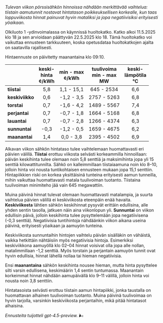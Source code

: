 *Tulevan viikon pörssisähkön hinnoissa nähdään merkittävää vaihtelua: tiistain aamutunnit nostavat hintatason poikkeuksellisen korkealle, kun taas loppuviikosta hinnat painuvat hyvin mataliksi ja jopa negatiivisiksi erityisesti yöaikaan.*

Olkiluoto 1 -ydinvoimalassa on käynnissä huoltokatko. Katko alkoi 11.5.2025 klo 18 ja sen arvioidaan päättyvän 22.5.2025 klo 18. Tämä huoltokatko voi vaikuttaa ennusteen tarkkuuteen, koska opetusdataa huoltokatkojen ajalta on saatavilla rajallisesti.

Hintaennuste on päivitetty maanantaina klo 09:10.

|              | keski-<br>hinta<br>¢/kWh | min - max<br>¢/kWh | tuulivoima<br>min - max<br>MW | keski-<br>lämpötila<br>°C |
|:-------------|:------------------------:|:------------------:|:-----------------------------:|:-------------------------:|
| **tiistai**  |           5,8            |     1,1 - 15,1     |          645 - 2534           |            6,6            |
| **keskiviikko** |           0,6            |    -1,2 - 3,5      |         2757 - 5263           |            6,8            |
| **torstai**  |           0,7            |    -1,6 - 4,2      |         1489 - 5567           |            7,4            |
| **perjantai**|           0,7            |    -0,7 - 1,8      |         1664 - 5168           |            6,8            |
| **lauantai** |           0,7            |    -0,7 - 2,8      |         1266 - 4374           |            6,3            |
| **sunnuntai**|          -0,3            |    -1,2 - 0,5      |         1659 - 4675           |            6,2            |
| **maanantai**|           1,4            |     0,0 - 3,8      |         2395 - 4502           |            6,9            |

Alkavan viikon sähkön hintataso tulee vaihtelemaan huomattavasti eri päivien välillä. **Tiistai** erottuu viikosta selvästi korkeammilla hinnoillaan: päivän keskihinta tulee olemaan noin 5,8 senttiä ja maksimihinta jopa yli 15 senttiä kilowattitunnilta. Sähkö on kalleimmillaan tiistaiaamuna noin klo 8–10, jolloin hinta voi nousta tuntikohtaisen ennusteen mukaan jopa 15,1 senttiin. Hintapiikkien riski on korkea yksittäisinä tunteina erityisesti aamun tunneilla, mihin vaikuttaa huomattavasti matala tuulivoiman tuotanto. Tiistaina tuulivoiman minimiteho jää vain 645 megawattiin.

Muina päivinä hinnat tulevat olemaan huomattavasti matalampia, ja suurta vaihtelua päivien välillä ei keskiviikosta eteenpäin enää havaita. **Keskiviikosta** lähtien sähkön keskihinnat pysyvät erittäin edullisina, alle yhden sentin tasolla, jatkuen näin aina viikonlopun yli. **Sunnuntai** on viikon edullisin päivä, jolloin keskihinta tulee pysyttelemään jopa negatiivisena (-0,3 senttiä). Negatiivisia tuntihintoja nähdäänkin viikon aikana useina päivinä, erityisesti yöaikaan ja aamuyön tunteina.

Keskiviikosta sunnuntaihin hintojen vaihtelu päivän sisälläkin on vähäistä, vaikka hetkittäin nähtäisiin myös negatiivisia hintoja. Esimerkiksi keskiviikkona aamuyöllä klo 02–04 hinnat voisivat olla jopa alle nollan, matalimmillaan -1,2 senttiä. Myös torstain ja perjantain aamuyön tunnit ovat hyvin edullisia, hinnat lähellä nollaa tai hieman negatiivisia.

Ensi **maanantaina** sähkön keskihinta nousee hieman, mutta hinta pysyttelee silti varsin edullisena, keskimäärin 1,4 sentin tuntumassa. Maanantain korkeimmat hinnat nähdään aamupäivällä klo 9–11 välillä, jolloin hinta voi nousta noin 3,8 senttiin.

Hintatasoista selvästi erottuu tiistain aamun hintapiikki, jonka taustalla on huomattavan alhainen tuulivoiman tuotanto. Muina päivinä tuulivoimaa on hyvin tarjolla, varsinkin keskiviikosta perjantaihin, mikä pitää hintatasot alhaisina.

*Ennusteita tuijotteli gpt-4.5-preview.* 🌬️
